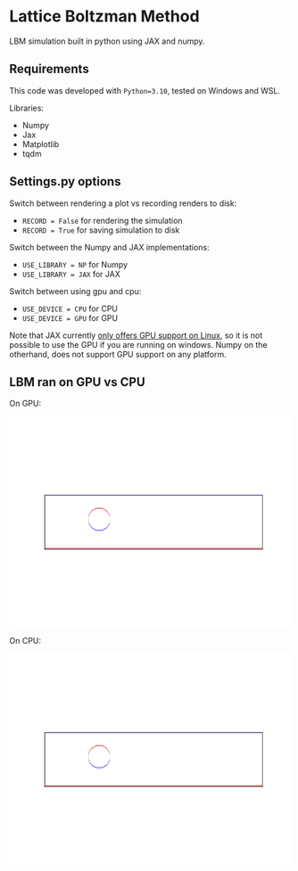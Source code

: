 # Lattice Boltzman Method

LBM simulation built in python using JAX and numpy. 

## Requirements

This code was developed with `Python=3.10`, tested on Windows and WSL.

Libraries:
- Numpy
- Jax
- Matplotlib
- tqdm

## Settings.py options

Switch between rendering a plot vs recording renders to disk:
- `RECORD = False` for rendering the simulation
- `RECORD = True` for saving simulation to disk

Switch between the Numpy and JAX implementations:
- `USE_LIBRARY = NP` for Numpy
- `USE_LIBRARY = JAX` for JAX

Switch between using gpu and cpu:
- `USE_DEVICE = CPU` for CPU
- `USE_DEVICE = GPU` for GPU

Note that JAX currently [only offers GPU support on Linux](https://jax.readthedocs.io/en/latest/installation.html#:~:text=libtpu_releases.html-,Supported%20platforms,no,-CPU), so it is not possible to use the GPU if you are running on windows. Numpy on the otherhand, does not support GPU support on any platform.

## LBM ran on GPU vs CPU

On GPU:

![](https://github.com/wingos80/LBM/blob/main/resources/gpu_lbm.gif)

On CPU:

![](https://github.com/wingos80/LBM/blob/main/resources/cpu_lbm.gif)

